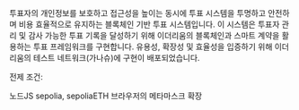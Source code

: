 투표자의 개인정보를 보호하고 접근성을 높이는 동시에 투표 시스템을 투명하고 안전하며 비용 효율적으로 유지하는 블록체인 기반 투표 시스템입니다.
이 시스템은 투표자 관리 및 감사 가능한 투표 기록을 달성하기 위해 이더리움의 블록체인과 스마트 계약을 활용하는 투표 프레임워크를 구현합니다. 
유용성, 확장성 및 효율성을 입증하기 위해 이더리움의 테스트 네트워크(가나슈)에 구현이 배포되었습니다.


전제 조건:

노드JS
sepolia, sepoliaETH
브라우저의 메타마스크 확장
